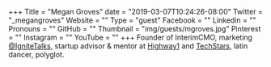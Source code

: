 +++
Title = "Megan Groves"
date = "2019-03-07T10:24:26-08:00"
Twitter = "_megangroves"
Website = ""
Type = "guest"
Facebook = ""
Linkedin = ""
Pronouns = ""
GitHub = ""
Thumbnail = "img/guests/mgroves.jpg"
Pinterest = ""
Instagram = ""
YouTube = ""
+++
Founder of InterimCMO, marketing [@IgniteTalks](https://twitter.com/ignitetalks), startup advisor & mentor at [Highway1](http://highway1.io/) and [TechStars](http://www.techstars.com/), latin dancer, polyglot.
